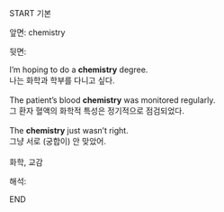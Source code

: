 START
기본

앞면:
chemistry


뒷면:
<div>I’m hoping to do a <strong>chemistry</strong> degree. </div>나는 화학과 학부를 다니고 싶다.<br><br><div>The patient’s blood <strong>chemistry</strong> was monitored regularly. </div><div><div>그 환자 혈액의 화학적 특성은 정기적으로 점검되었다.</div></div><div><br></div><div><div>The <strong>chemistry</strong> just wasn’t right. </div><div><div>그냥 서로 (궁합이) 안 맞았어.</div></div></div><br>화학, 교감<br>


해석:

END